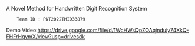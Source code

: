 A Novel Method for Handwritten Digit Recognition System 


        Team ID : PNT2022TMID33879
        
        
Demo Video:https://drive.google.com/file/d/1WcHWsQpZOAqjnduiy74XkQ-FHFrHqymX/view?usp=drivesdk

